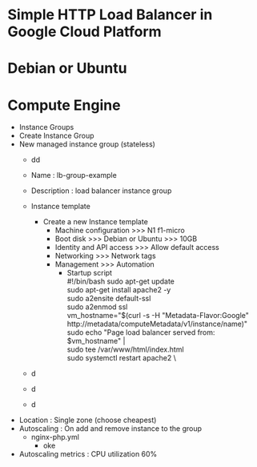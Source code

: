 # Simple HTTP Load Balancer in Google Cloud Platform
# Debian or Ubuntu

# Compute Engine
- Instance Groups
- Create Instance Group
- New managed instance group (stateless)
    - dd
    - Name : lb-group-example
    - Description : load balancer instance group
    - Instance template
        - Create a new Instance template
            - Machine configuration >>> N1 f1-micro
            - Boot disk >>> Debian or Ubuntu >>> 10GB
            - Identity and API access >>> Allow default access
            - Networking >>> Network tags
            - Management >>> Automation
                - Startup script \
                  #!/bin/bash
                  sudo apt-get update \
                  sudo apt-get install apache2 -y \
                  sudo a2ensite default-ssl \
                  sudo a2enmod ssl \
                  vm_hostname="$(curl -s -H "Metadata-Flavor:Google" http://metadata/computeMetadata/v1/instance/name)" \
                  sudo echo "Page load balancer served from: $vm_hostname" | \
                  sudo tee /var/www/html/index.html \
                  sudo systemctl restart apache2 \
          

  - d
  - d
  - d
- Location : Single zone (choose cheapest)
- Autoscaling : On add and remove instance to the group
  - nginx-php.yml
    - oke
- Autoscaling metrics : CPU utilization 60%



